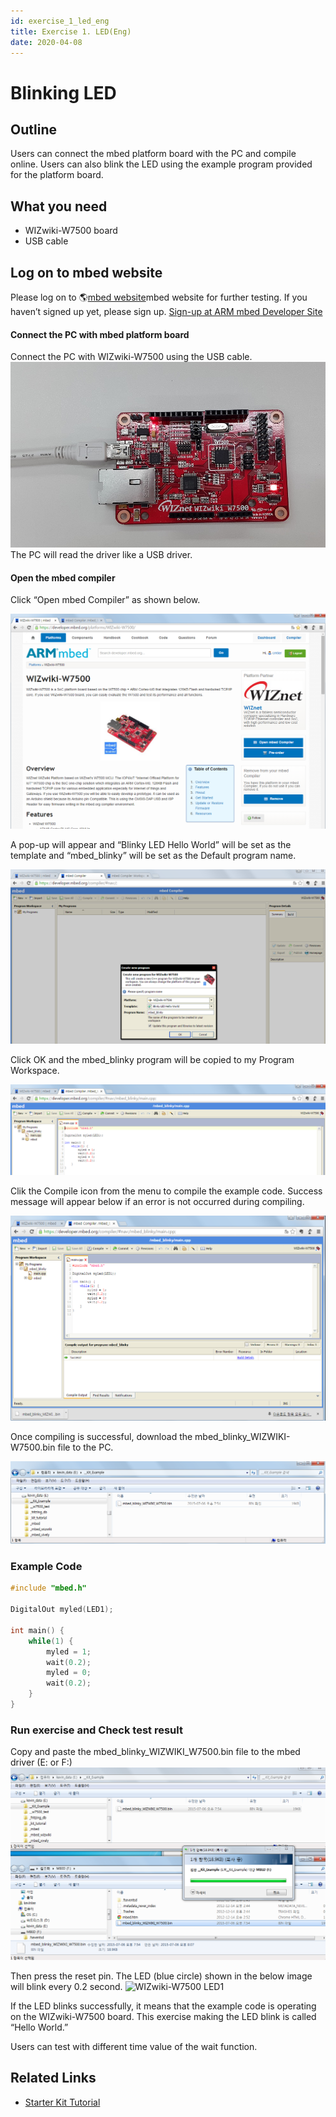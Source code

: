 ```yaml
---
id: exercise_1_led_eng
title: Exercise 1. LED(Eng)
date: 2020-04-08
---
```


# Blinking LED

## Outline

Users can connect the mbed platform board with the PC and compile
online. Users can also blink the LED using the example program provided
for the platform board.

## What you need

  - WIZwiki-W7500 board
  - USB cable

## Log on to mbed website

Please log on to 🌎[mbed website](https://developer.mbed.org)mbed website
for further testing. If you haven’t signed up yet, please sign up.
[Sign-up at ARM mbed Developer
Site](sign_up_at_arm_mbed_eng)

#### Connect the PC with mbed platform board

Connect the PC with WIZwiki-W7500 using the USB cable.
![](/img/products/wizwiki_mbed_kit/kit_en/bd_usb_connected.jpg) The PC will
read the driver like a USB driver.

#### Open the mbed compiler

Click “Open mbed Compiler” as shown below.

![](/img/products/wizwiki_mbed_kit/kit_en/105_wizwiki.png)

A pop-up will appear and “Blinky LED Hello World” will be set as the
template and “mbed\_blinky” will be set as the Default program name.

![](/img/products/wizwiki_mbed_kit/kit_en/106_program_name.png)

Click OK and the mbed\_blinky program will be copied to my Program
Workspace.

![](/img/products/wizwiki_mbed_kit/kit_en/107_mbed_blinky_main.png)

Clik the Compile icon from the menu to compile the example code. Success
message will appear below if an error is not occurred during compiling.

![](/img/products/wizwiki_mbed_kit/kit_en/108_compile_end.png)

Once compiling is successful, download the
mbed\_blinky\_WIZWIKI-W7500.bin file to the PC.

![](/img/products/wizwiki_mbed_kit/kit_en/109_bin.png)
### Example Code

``` c
#include "mbed.h"

DigitalOut myled(LED1);

int main() {
    while(1) {
        myled = 1;
        wait(0.2);
        myled = 0;
        wait(0.2);
    }
}
```

### Run exercise and Check test result

Copy and paste the mbed\_blinky\_WIZWIKI\_W7500.bin file to the mbed
driver (E: or F:) ![](/img/products/wizwiki_mbed_kit/kit_en/110_copy.png)

Then press the reset pin. The LED (blue circle) shown in the below image
will blink every 0.2 second. ![WIZwiki-W7500
LED1](/img/products/wizwiki_mbed_kit/kit_en/wizwiki_led1.png)

If the LED blinks successfully, it means that the example code is
operating on the WIZwiki-W7500 board. This exercise making the LED blink
is called “Hello World.”

Users can test with different time value of the wait function.

## Related Links

   * [Starter Kit Tutorial](tutorial_eng)